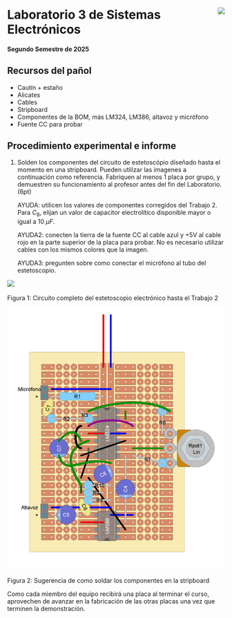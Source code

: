 # <img src="https://julianodb.github.io/SISTEMAS_ELECTRONICOS_PARA_INGENIERIA_BIOMEDICA/img/logo_fing.png?raw=true" align="right" height="45"> Laboratorio 3 de Sistemas Electrónicos
#### Segundo Semestre de 2025

## Recursos del pañol

- Cautín + estaño
- Alicates
- Cables
- Stripboard
- Componentes de la BOM, más LM324, LM386, altavoz y micrófono
- Fuente CC para probar

## Procedimiento experimental e informe

1. Solden los componentes del circuito de estetoscópio diseñado hasta el momento en una stripboard. Pueden utilizar las imagenes a continuación como referencia. Fabriquen al menos 1 placa por grupo, y demuestren su funcionamiento al profesor antes del fin del Laboratorio. (6pt)

    AYUDA: utilicen los valores de componentes corregidos del Trabajo 2. Para $C_8$, elijan un valor de capacitor electrolítico disponible mayor o igual a $10\ \mu F$.

    AYUDA2: conecten la tierra de la fuente CC al cable azul y +5V al cable rojo en la parte superior de la placa para probar. No es necesario utilizar cables con los mismos colores que la imagen.

    AYUDA3: pregunten sobre como conectar el micrófono al tubo del estetoscopio.

<img src="https://julianodb.github.io/electronic_circuits_diagrams/T2_stethoscope_so_far.png" width="800">

Figura 1: Circuito completo del estetoscopio electrónico hasta el Trabajo 2

![21_1](../img/stethoscope.png)

Figura 2: Sugerencia de como soldar los componentes en la stripboard

Como cada miembro del equipo recibirá una placa al terminar el curso, aprovechen de avanzar en la fabricación de las otras placas una vez que terminen la demonstración.